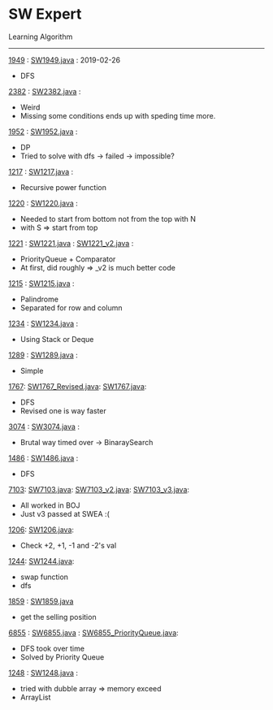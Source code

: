 # SW Expert

Learning Algorithm

-----

[1949](https://www.swexpertacademy.com/main/code/problem/problemDetail.do?contestProbId=AV597vbqAH0DFAVl) :
[SW1949.java](src/Basic/SW1949.java) :
2019-02-26

- DFS

[2382](https://www.swexpertacademy.com/main/code/problem/problemDetail.do?contestProbId=AV597vbqAH0DFAVl) :
[SW2382.java](src/Basic/SW2382.java) :

- Weird
- Missing some conditions ends up with speding time more.

[1952](https://www.swexpertacademy.com/main/code/problem/problemDetail.do?contestProbId=AV5PpFQaAQMDFAUq#) :
[SW1952.java](src/Basic/SW1952.java) :

- DP
- Tried to solve with dfs -> failed -> impossible?

[1217](https://www.swexpertacademy.com/main/code/problem/problemDetail.do?contestProbId=AV14dUIaAAUCFAYD) :
[SW1217.java](src/Basic/SW1217.java) :

- Recursive power function

[1220](https://www.swexpertacademy.com/main/code/problem/problemDetail.do?contestProbId=AV14hwZqABsCFAYD) :
[SW1220.java](src/Basic/SW1220.java) :

- Needed to start from bottom not from the top with N
- with S => start from top

[1221](https://www.swexpertacademy.com/main/code/problem/problemDetail.do?contestProbId=AV14jJh6ACYCFAYD) :
[SW1221.java](src/Basic/SW1221.java) :
[SW1221_v2.java](src/Basic/SW1221_v2.java) :

- PriorityQueue + Comparator
- At first, did roughly => _v2 is much better code

[1215](https://www.swexpertacademy.com/main/code/problem/problemDetail.do?contestProbId=AV14QpAaAAwCFAYi) :
[SW1215.java](src/Basic/SW1215.java) :

- Palindrome
- Separated for row and column

[1234](https://www.swexpertacademy.com/main/code/problem/problemDetail.do?contestProbId=AV14_DEKAJcCFAYD) :
[SW1234.java](src/Basic/SW1234.java) :

- Using Stack or Deque

[1289](https://www.swexpertacademy.com/main/code/problem/problemDetail.do?contestProbId=AV19AcoKI9sCFAZN) :
[SW1289.java](src/Basic/SW1289.java) :

- Simple

[1767](https://www.swexpertacademy.com/main/code/problem/problemDetail.do?contestProbId=AV4suNtaXFEDFAUf):
[SW1767_Revised.java](src/Basic/SW1767_Revised.java):
[SW1767.java](src/Basic/SW1767.java):

- DFS
- Revised one is way faster

[3074](https://www.swexpertacademy.com/main/code/problem/problemDetail.do?contestProbId=AV_XEokaAEcDFAX7) :
[SW3074.java](src/Basic/SW3074.java) :

- Brutal way timed over -> BinaraySearch

[1486](https://www.swexpertacademy.com/main/code/problem/problemDetail.do?contestProbId=AV2b7Yf6ABcBBASw) :
[SW1486.java](src/Basic/SW1486.java) :

- DFS

[7103](https://www.swexpertacademy.com/main/code/problem/problemDetail.do?contestProbId=AWkIeU76A9cDFAXC&categoryId=AWkIeU76A9cDFAXC&categoryType=CODE):
[SW7103.java](src/Basic/SW7103.java):
[SW7103_v2.java](src/Basic/SW7103_v2.java):
[SW7103_v3.java](src/Basic/SW7103_v3.java):

- All worked in BOJ
- Just v3 passed at SWEA :(

[1206](https://www.swexpertacademy.com/main/code/problem/problemDetail.do?contestProbId=AV134DPqAA8CFAYh&categoryId=AV134DPqAA8CFAYh&categoryType=CODE):
[SW1206.java](src/Basic/SW1206.java):

- Check +2, +1, -1 and -2's val

[1244](https://www.swexpertacademy.com/main/code/problem/problemDetail.do?contestProbId=AV15Khn6AN0CFAYD&categoryId=AV15Khn6AN0CFAYD&categoryType=CODE):
[SW1244.java](src/Basic/SW1244.java):

- swap function
- dfs

[1859](https://www.swexpertacademy.com/main/code/problem/problemDetail.do?contestProbId=AV5LrsUaDxcDFAXc) :
[SW1859.java](src/Basic/SW1859.java)

- get the selling position

[6855](https://www.swexpertacademy.com/main/code/problem/problemDetail.do?contestProbId=AWhUBBUqQO0DFAW_) :
[SW6855.java](src/Basic/SW6855.java) :
[SW6855_PriorityQueue.java](src/Basic/SW6855_PriorityQueue.java):

- DFS took over time
- Solved by Priority Queue

[1248](https://www.swexpertacademy.com/main/code/problem/problemDetail.do?contestProbId=AV15PTkqAPYCFAYD) :
[SW1248.java](src/Basic/SW1248.java) :

- tried with dubble array => memory exceed
- ArrayList